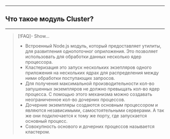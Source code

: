 ----
## Что такое модуль Cluster?
----
> [!FAQ]- Show...
> - Встроенный Node.js модуль, который предоставляет утилиты, для развитления однопоточног оприложения. Это позволяет использовать для обработки данных несколько ядер процессора. 
> - Кластеризация это запуск нескольких экзепляров одного приложения на нескольких ядрах для распределения между ними обработки поступающих запросов. 
> - Для получения максимальной производительности кол-во запушенных экземпляров не должно превыщать кол-во ядер процесса. С помощью этого механизма можно создавать неограниченное кол-во дочерних процессов. 
> - Дочерние экземпляры создаются основным процессором и являются независимыми, самостоятельными серверами. А так же они подключается к тому же порту, где запускается основный процесс. 
> - Совокупность основого и дочерних процессов называется кластером. 
